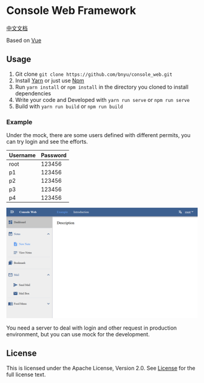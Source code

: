 # Console Web Framework

[中文文档](./README_zh.md)

Based on [Vue](https://github.com/vuejs/vue)

## Usage

1. Git clone `git clone https://github.com/bnyu/console_web.git`
2. Install [Yarn](https://yarnpkg.com/getting-started/install) or just use [Npm](https://www.npmjs.com/)
3. Run `yarn install` or `npm install` in the directory you cloned to install dependencies
4. Write your code and Developed with `yarn run serve` or `npm run serve`
5. Build with `yarn run build` or `npm run build`

### Example

Under the mock, there are some users defined with different permits, you can try login and see the efforts.

| Username    | Password    |
| ----------- | ----------- |
| root        | 123456      |
| p1          | 123456      |
| p2          | 123456      |
| p3          | 123456      |
| p4          | 123456      |

![DemoScreenshot](./doc/assets/screenshot.png)

You need a server to deal with login and other request in production environment, but you can use mock for the
development.

## License

This is licensed under the Apache License, Version 2.0. See [License](LICENSE) for the full license text.
